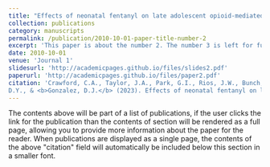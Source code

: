 ```yaml
---
title: "Effects of neonatal fentanyl on late adolescent opioid-mediated behavior."
collection: publications
category: manuscripts
permalink: /publication/2010-10-01-paper-title-number-2
excerpt: 'This paper is about the number 2. The number 3 is left for future work.'
date: 2010-10-01
venue: 'Journal 1'
slidesurl: 'http://academicpages.github.io/files/slides2.pdf'
paperurl: 'http://academicpages.github.io/files/paper2.pdf'
citation: 'Crawford, C.A., Taylor, J.A., Park, G.I., Rios, J.W., Bunch, J., Greenwood, C.J., Lopez Sanchez,
D.Y., & <b>Gonzalez, D.J.</b> (2023). Effects of neonatal fentanyl on late adolescent opioid-mediated behavior. <i>Frontiers in Neuroscience, 17,</i>. 1-9.'
---
```


The contents above will be part of a list of publications, if the user clicks the link for the publication than the contents of section will be rendered as a full page, allowing you to provide more information about the paper for the reader. When publications are displayed as a single page, the contents of the above "citation" field will automatically be included below this section in a smaller font.
